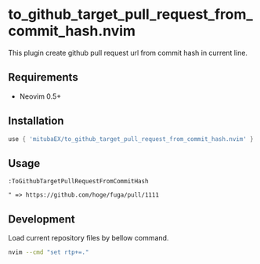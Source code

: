 # to_github_target_pull_request_from_commit_hash.nvim

This plugin create github pull request url from commit hash in current line.

## Requirements

- Neovim 0.5+

## Installation
```lua
use { 'mitubaEX/to_github_target_pull_request_from_commit_hash.nvim' }
```

## Usage
```vim
:ToGithubTargetPullRequestFromCommitHash

" => https://github.com/hoge/fuga/pull/1111
```

## Development
Load current repository files by bellow command.

```sh
nvim --cmd "set rtp+=."
```
